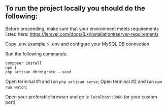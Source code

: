 ## To run the project locally you should do the following:

Before proceeding, make sure that your environment meets requirements listed here: https://laravel.com/docs/8.x/installation#server-requirements

Copy .env.example > .env and configure your MySQL DB connection

Run the following commands:
```
composer install
npm i
php artisan db:migrate --seed
```

Open terminal #1 and run `php artisan serve`;
Open terminal #2 and run `npm run watch`;

Open your preferable browser and go to `localhost:3000` (or your custom port)
